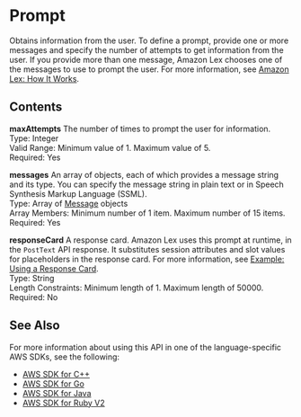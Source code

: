 # Prompt<a name="API_Prompt"></a>

Obtains information from the user\. To define a prompt, provide one or more messages and specify the number of attempts to get information from the user\. If you provide more than one message, Amazon Lex chooses one of the messages to use to prompt the user\. For more information, see [Amazon Lex: How It Works](how-it-works.md)\.

## Contents<a name="API_Prompt_Contents"></a>

 **maxAttempts**   <a name="lex-Type-Prompt-maxAttempts"></a>
The number of times to prompt the user for information\.  
Type: Integer  
Valid Range: Minimum value of 1\. Maximum value of 5\.  
Required: Yes

 **messages**   <a name="lex-Type-Prompt-messages"></a>
An array of objects, each of which provides a message string and its type\. You can specify the message string in plain text or in Speech Synthesis Markup Language \(SSML\)\.  
Type: Array of [Message](API_Message.md) objects  
Array Members: Minimum number of 1 item\. Maximum number of 15 items\.  
Required: Yes

 **responseCard**   <a name="lex-Type-Prompt-responseCard"></a>
A response card\. Amazon Lex uses this prompt at runtime, in the `PostText` API response\. It substitutes session attributes and slot values for placeholders in the response card\. For more information, see [Example: Using a Response Card](ex-resp-card.md)\.   
Type: String  
Length Constraints: Minimum length of 1\. Maximum length of 50000\.  
Required: No

## See Also<a name="API_Prompt_SeeAlso"></a>

For more information about using this API in one of the language\-specific AWS SDKs, see the following:
+  [AWS SDK for C\+\+](https://docs.aws.amazon.com/goto/SdkForCpp/lex-models-2017-04-19/Prompt) 
+  [AWS SDK for Go](https://docs.aws.amazon.com/goto/SdkForGoV1/lex-models-2017-04-19/Prompt) 
+  [AWS SDK for Java](https://docs.aws.amazon.com/goto/SdkForJava/lex-models-2017-04-19/Prompt) 
+  [AWS SDK for Ruby V2](https://docs.aws.amazon.com/goto/SdkForRubyV2/lex-models-2017-04-19/Prompt) 